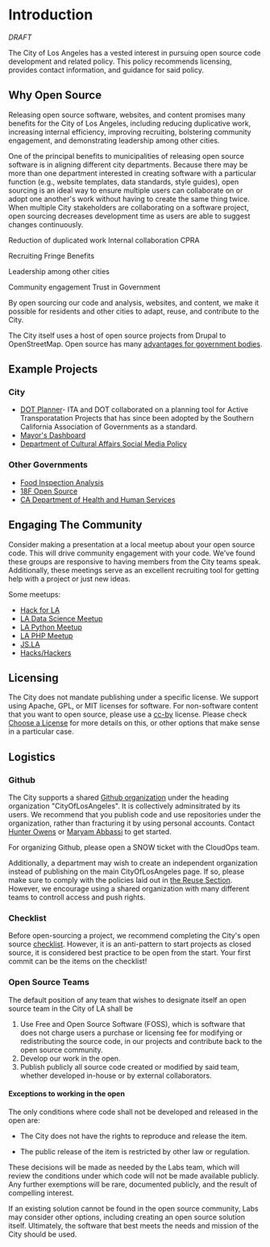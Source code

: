 # Introduction
*DRAFT*

The City of Los Angeles has a vested interest in pursuing open source code development and related policy. This policy recommends licensing, provides contact information, and guidance for said policy. 

## Why Open Source 

Releasing open source software, websites, and content promises many benefits for the City of Los Angeles, including reducing duplicative work, increasing internal efficiency, improving recruiting, bolstering community engagement, and demonstrating leadership among other cities. 

One of the principal benefits to municipalities of releasing open source software is in aligning different city departments. Because there may be more than one department interested in creating software with a particular function (e.g., website templates, data standards, style guides), open sourcing is an ideal way to ensure multiple users can collaborate on or adopt one another's work without having to create the same thing twice. When multiple City stakeholders are collaborating on a software project, open sourcing decreases development time as users are able to suggest changes continuously.  

Reduction of duplicated work
Internal collaboration
CPRA

Recruiting
Fringe Benefits

Leadership among other cities

Community engagement
Trust in Government

By open sourcing our code and analysis, websites, and content, we make it possible for residents and other cities to adapt, reuse, and contribute to the City. 

The City itself uses a host of open source projects from Drupal to OpenStreetMap. Open source has many [advantages for government bodies](http://www.govtech.com/opinion/6-Benefits-of-Using-Open-Source-Software-in-Government.html). 

## Example Projects 
### City 
* [DOT Planner](https://github.com/datala/dot-planner)- ITA and DOT collaborated on a planning tool for Active Transporatation Projects that has since been adopted by the Southern California Association of Governments as a standard. 
* [Mayor's Dashboard](https://github.com/datala/bradley-tower)
* [Department of Cultural Affairs Social Media Policy](https://github.com/dcadigital)

### Other Governments
* [Food Inspection Analysis](https://github.com/Chicago/food-inspections-evaluation)
* [18F Open Source](https://github.com/)
* [CA Department of Health and Human Services](https://github.com/chhsdata)

## Engaging The Community 
Consider making a presentation at a local meetup about your open source code. This will drive community engagement with your code. We've found these groups are responsive to having members from the City teams speak. Additionally, these meetings serve as an excellent recruiting tool for getting help with a project or just new ideas.

Some meetups: 

* [Hack for LA](http://hackforla.org) 
* [LA Data Science Meetup](https://www.meetup.com/RMDS_LA/) 
* [LA Python Meetup](https://www.meetup.com/socalpython/)
* [LA PHP Meetup](https://www.meetup.com/laphpdev/)
* [JS.LA](http://js.la/)
* [Hacks/Hackers]()

## Licensing
The City does not mandate publishing under a specific license. We support using Apache, GPL, or MIT licenses for software. For non-software content that you want to open source, please use a [cc-by](https://choosealicense.com/non-software/) license. Please check [Choose a License](https://choosealicense.com/) for more details on this, or other options that make sense in a particular case.

## Logistics 
### Github
The City supports a shared [Github organization](https://github.com/CityOfLosAngeles) under the heading organization "CityOfLosAngeles". It is collectively adminsitrated by its users. We recommend that you publish code and use repositories under the organization, rather than fracturing it by using personal accounts. Contact [Hunter Owens](mailto://hunter.owens@lacity.org) or [Maryam Abbassi](mailto://maryam.abbassi@lacity.org) to get started. 

For organizing Github, please open a SNOW ticket with the CloudOps team. 

Additionally, a department may wish to create an independent organization instead of publishing on the main CityOfLosAngeles page. If so, please make sure to comply with the policies laid out in [the Reuse Section](./reuse.html). However, we encourage using a shared organization with many different teams to controll access and push rights. 

### Checklist
Before open-sourcing a project, we recommend completing the City's open source [checklist](./checklist.md). However, it is an anti-pattern to start projects as closed source, it is considered best practice to be open from the start. Your first commit can be the items on the checklist! 

### Open Source Teams

The default position of any team that wishes to designate itself an open source team in the City of LA shall be 

1. Use Free and Open Source Software (FOSS), which is software that does not charge users a purchase or licensing fee for modifying or redistributing the source code, in our projects and contribute back to the open source community.
2. Develop our work in the open.
3. Publish publicly all source code created or modified by said team, whether developed in-house or by external collaborators.

#### Exceptions to working in the open 


The only conditions where code shall not be developed and released in the open are:

* The City does not have the rights to reproduce and release the item.

* The public release of the item is restricted by other law or regulation.

These decisions will be made as needed by the Labs team, which will review the conditions under which code will not be made available publicly. Any further exemptions will be rare, documented publicly, and the result of compelling interest.

If an existing solution cannot be found in the open source community, Labs may consider other options, including creating an open source solution itself. Ultimately, the software that best meets the needs and mission of the City should be used.


